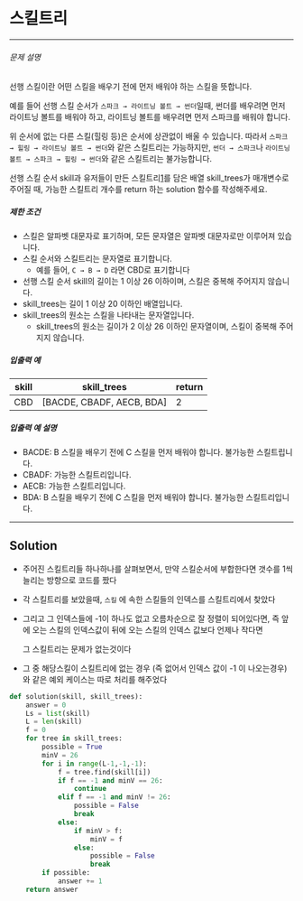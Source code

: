 # 스킬트리

---

###### 문제 설명

선행 스킬이란 어떤 스킬을 배우기 전에 먼저 배워야 하는 스킬을 뜻합니다.

예를 들어 선행 스킬 순서가 `스파크 → 라이트닝 볼트 → 썬더`일때, 썬더를 배우려면 먼저 라이트닝 볼트를 배워야 하고, 라이트닝 볼트를 배우려면 먼저 스파크를 배워야 합니다.

위 순서에 없는 다른 스킬(힐링 등)은 순서에 상관없이 배울 수 있습니다. 따라서 `스파크 → 힐링 → 라이트닝 볼트 → 썬더`와 같은 스킬트리는 가능하지만, `썬더 → 스파크`나 `라이트닝 볼트 → 스파크 → 힐링 → 썬더`와 같은 스킬트리는 불가능합니다.

선행 스킬 순서 skill과 유저들이 만든 스킬트리[1](https://school.programmers.co.kr/courses/11199/lessons/71485#fn1)를 담은 배열 skill_trees가 매개변수로 주어질 때, 가능한 스킬트리 개수를 return 하는 solution 함수를 작성해주세요.

##### 제한 조건

- 스킬은 알파벳 대문자로 표기하며, 모든 문자열은 알파벳 대문자로만 이루어져 있습니다.
- 스킬 순서와 스킬트리는 문자열로 표기합니다.
  - 예를 들어, `C → B → D` 라면 CBD로 표기합니다
- 선행 스킬 순서 skill의 길이는 1 이상 26 이하이며, 스킬은 중복해 주어지지 않습니다.
- skill_trees는 길이 1 이상 20 이하인 배열입니다.
- skill_trees의 원소는 스킬을 나타내는 문자열입니다.
  - skill_trees의 원소는 길이가 2 이상 26 이하인 문자열이며, 스킬이 중복해 주어지지 않습니다.

##### 입출력 예

| skill | skill_trees               | return |
| ----- | ------------------------- | ------ |
| CBD   | [BACDE, CBADF, AECB, BDA] | 2      |

##### 입출력 예 설명

- BACDE: B 스킬을 배우기 전에 C 스킬을 먼저 배워야 합니다. 불가능한 스킬트립니다.
- CBADF: 가능한 스킬트리입니다.
- AECB: 가능한 스킬트리입니다.
- BDA: B 스킬을 배우기 전에 C 스킬을 먼저 배워야 합니다. 불가능한 스킬트리입니다.

---

## Solution

- 주어진 스킬트리들 하나하나를 살펴보면서, 만약 스킬순서에 부합한다면 갯수를 1씩 늘리는 방향으로 코드를 짰다

- 각 스킬트리를 보았을때, `스킬` 에 속한 스킬들의 인덱스를 스킬트리에서 찾았다

- 그리고 그 인덱스들에 -1이 하나도 없고 오름차순으로 잘 정렬이 되어있다면, 즉 앞에 오는 스킬의 인덱스값이 뒤에 오는 스킬의 인덱스 값보다 언제나 작다면

  그 스킬트리는 문제가 없는것이다

- 그 중 해당스킬이 스킬트리에 없는 경우 (즉 없어서 인덱스 값이 -1 이 나오는경우)와 같은 예외 케이스는 따로 처리를 해주었다

```python
def solution(skill, skill_trees):
    answer = 0
    Ls = list(skill)
    L = len(skill)
    f = 0
    for tree in skill_trees:
        possible = True
        minV = 26
        for i in range(L-1,-1,-1):
            f = tree.find(skill[i])
            if f == -1 and minV == 26:
                continue
            elif f == -1 and minV != 26:
                possible = False
                break
            else:
                if minV > f:
                    minV = f
                else:
                    possible = False
                    break
        if possible:
            answer += 1
    return answer
```

